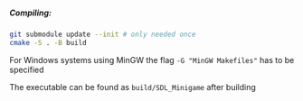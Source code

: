 ##### Compiling:

```sh
git submodule update --init # only needed once
cmake -S . -B build
```
For Windows systems using MinGW the flag `-G "MinGW Makefiles"` has to be specified

The executable can be found as `build/SDL_Minigame` after building